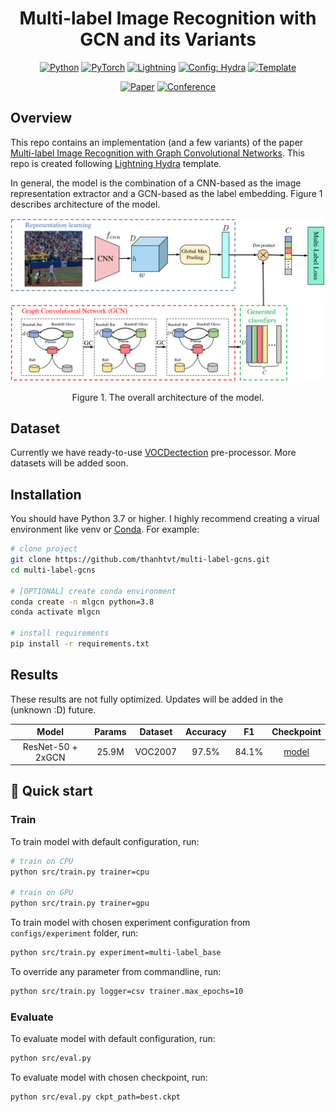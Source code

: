 <div align="center">

# Multi-label Image Recognition with GCN and its Variants

<a href="https://github.com/pre-commit/pre-commit"><img alt="Python" src="https://img.shields.io/badge/-Python_3.6+-blue?logo=python&logoColor=white"></a>
<a href="https://pytorch.org/get-started/locally/"><img alt="PyTorch" src="https://img.shields.io/badge/PyTorch-ee4c2c?logo=pytorch&logoColor=white"></a>
<a href="https://pytorchlightning.ai/"><img alt="Lightning" src="https://img.shields.io/badge/-Lightning-792ee5?logo=pytorchlightning&logoColor=white"></a>
<a href="https://hydra.cc/"><img alt="Config: Hydra" src="https://img.shields.io/badge/Config-Hydra-89b8cd"></a>
<a href="https://github.com/ashleve/lightning-hydra-template"><img alt="Template" src="https://img.shields.io/badge/-Lightning--Hydra--Template-017F2F?style=flat&logo=github&labelColor=gray"></a>

<a href="https://arxiv.org/abs/1904.03582"><img alt="Paper" src="http://img.shields.io/badge/paper-arxiv.1904.03582-B31B1B.svg"></a>
<a href="https://openaccess.thecvf.com/CVPR2019"><img alt="Conference" src="https://img.shields.io/badge/CVPR-2019-4b44ce.svg"></a>

</div>

## Overview
This repo contains an implementation (and a few variants) of the paper [Multi-label Image Recognition with Graph Convolutional Networks](https://arxiv.org/abs/1904.03582). This repo is created following [Lightning Hydra](https://github.com/ashleve/lightning-hydra-template) template.

In general, the model is the combination of a CNN-based as the image representation extractor and a GCN-based as the label embedding. Figure 1 describes architecture of the model.

<div align="center">
<img src="./static/architecture.png" alt="architecture"/>

Figure 1. The overall architecture of the model.
</div>

## Dataset

Currently we have ready-to-use [VOCDectection](https://pytorch.org/vision/stable/generated/torchvision.datasets.VOCDetection.html) pre-processor. More datasets will be added soon.

## Installation
You should have Python 3.7 or higher. I highly recommend creating a virual environment like venv or [Conda](https://docs.conda.io/en/latest/miniconda.html). For example:

```bash
# clone project
git clone https://github.com/thanhtvt/multi-label-gcns.git
cd multi-label-gcns

# [OPTIONAL] create conda environment
conda create -n mlgcn python=3.8
conda activate mlgcn

# install requirements
pip install -r requirements.txt
```

## Results
These results are not fully optimized. Updates will be added in the (unknown :D) future.

<div align='center'>

| Model | Params | Dataset |Accuracy | F1 | Checkpoint
| :---: | :---: | :---: | :---: | :---: | :---: 
| ResNet-50 + 2xGCN | 25.9M | VOC2007 | 97.5% | 84.1% | [model](https://drive.google.com/file/d/1XF5xWxuCLJUhTOOq3uuQN4R2_BuYpyFC) 

</div>

## 🚀 Quick start
### Train
To train model with default configuration, run:

```bash
# train on CPU
python src/train.py trainer=cpu

# train on GPU
python src/train.py trainer=gpu
```

To train model with chosen experiment configuration from `configs/experiment` folder, run:

```bash
python src/train.py experiment=multi-label_base
```

To override any parameter from commandline, run:

```bash
python src/train.py logger=csv trainer.max_epochs=10
```

### Evaluate
To evaluate model with default configuration, run:

```bash
python src/eval.py
```

To evaluate model with chosen checkpoint, run:
```bash
python src/eval.py ckpt_path=best.ckpt
```